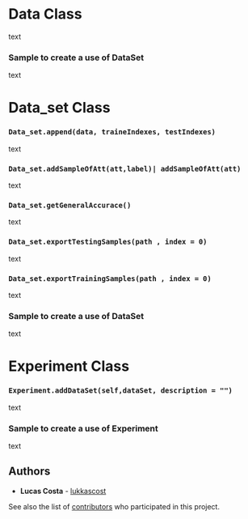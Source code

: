 # Data Class
text

### Sample to create a use of DataSet
text


# Data_set Class

### ```Data_set.append(data, traineIndexes, testIndexes)```
text


### ```Data_set.addSampleOfAtt(att,label)| addSampleOfAtt(att)```
text


### ```Data_set.getGeneralAccurace()```
text


### ```Data_set.exportTestingSamples(path , index = 0)```
text


### ```Data_set.exportTrainingSamples(path , index = 0)```
text

### Sample to create a use of DataSet
text


# Experiment Class

### ```Experiment.addDataSet(self,dataSet, description = "")```
text

### Sample to create a use of Experiment
text



## Authors

* **Lucas Costa** - [lukkascost](https://github.com/lukkascost)

See also the list of [contributors](https://github.com/lukkascost/MachineLearn/contributors) who participated in this project.
